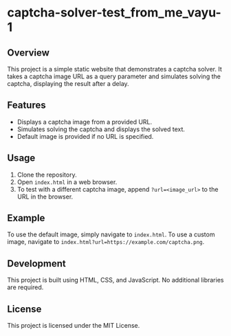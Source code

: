 # captcha-solver-test_from_me_vayu-1

## Overview
This project is a simple static website that demonstrates a captcha solver. It takes a captcha image URL as a query parameter and simulates solving the captcha, displaying the result after a delay.

## Features
- Displays a captcha image from a provided URL.
- Simulates solving the captcha and displays the solved text.
- Default image is provided if no URL is specified.

## Usage
1. Clone the repository.
2. Open `index.html` in a web browser.
3. To test with a different captcha image, append `?url=<image_url>` to the URL in the browser.

## Example
To use the default image, simply navigate to `index.html`. To use a custom image, navigate to `index.html?url=https://example.com/captcha.png`.

## Development
This project is built using HTML, CSS, and JavaScript. No additional libraries are required.

## License
This project is licensed under the MIT License.
